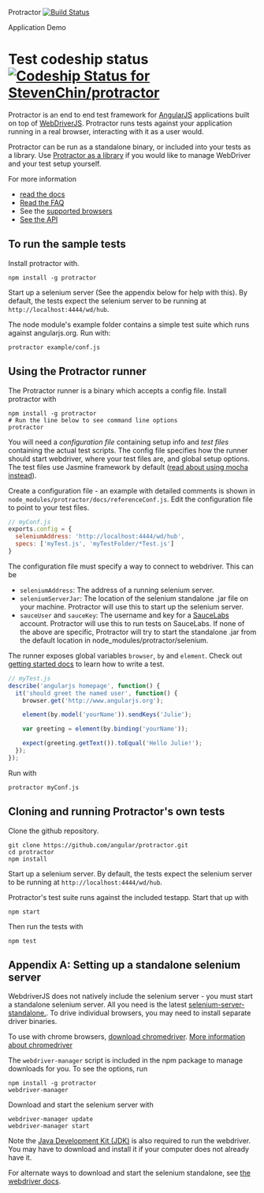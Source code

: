 Protractor [![Build Status](https://travis-ci.org/angular/protractor.png?branch=master)](https://travis-ci.org/angular/protractor)

Application Demo

Test codeship status [ ![Codeship Status for StevenChin/protractor](https://www.codeship.io/projects/4e1808b0-e238-0131-f3a6-2e17c41adced/status)](https://www.codeship.io/projects/25285)
==========

Protractor is an end to end test framework for [AngularJS](http://angularjs.org/) applications built on top of [WebDriverJS](https://code.google.com/p/selenium/wiki/WebDriverJs). Protractor runs tests against your application running in a real browser, interacting with it as a user would.

Protractor can be run as a standalone binary, or included into your tests as a library. Use [Protractor as a library](https://github.com/angular/protractor/blob/master/docs/library-only.md) if you would like to manage WebDriver and your test setup yourself.

For more information
 - [read the docs](https://github.com/angular/protractor/tree/master/docs/getting-started.md)
 - [Read the FAQ](https://github.com/angular/protractor/blob/master/docs/faq.md)
 - See the [supported browsers](https://github.com/angular/protractor/tree/master/docs/browser-setup.md)
 - [See the API](https://github.com/angular/protractor/blob/master/docs/api.md)

To run the sample tests
-----------------------

Install protractor with.

    npm install -g protractor

Start up a selenium server (See the appendix below for help with this). By default, the tests expect the selenium server to be running at `http://localhost:4444/wd/hub`.

The node module's example folder contains a simple test suite which runs against angularjs.org. Run with:

    protractor example/conf.js


Using the Protractor runner
---------------------------

The Protractor runner is a binary which accepts a config file. Install protractor with

    npm install -g protractor
    # Run the line below to see command line options
    protractor

You will need a *configuration file* containing setup info and *test files* containing the actual test scripts. The config file specifies how the runner should start webdriver, where your test files are, and global setup options. The test files use Jasmine framework by default ([read about using mocha instead](https://github.com/angular/protractor/tree/master/docs/using-mocha.md)).

Create a configuration file - an example with detailed comments is shown in `node_modules/protractor/docs/referenceConf.js`. Edit the configuration file to point to your test files.

```javascript
// myConf.js
exports.config = {
  seleniumAddress: 'http://localhost:4444/wd/hub',
  specs: ['myTest.js', 'myTestFolder/*Test.js']
}
```

The configuration file must specify a way to connect to webdriver. This can be
 *   `seleniumAddress`: The address of a running selenium server.
 *   `seleniumServerJar`: The location of the selenium standalone .jar file on your machine. Protractor will use this to start up the selenium server.
 *   `sauceUser` and `sauceKey`: The username and key for a [SauceLabs](http://www.saucelabs.com) account. Protractor will use this to run tests on SauceLabs.
 If none of the above are specific, Protractor will try to start the standalone .jar from the default location in node_modules/protractor/selenium.

The runner exposes global variables `browser`, `by` and `element`. Check out [getting started docs](https://github.com/angular/protractor/blob/master/docs/getting-started.md) to learn how to write a test.

```javascript
// myTest.js
describe('angularjs homepage', function() {
  it('should greet the named user', function() {
    browser.get('http://www.angularjs.org');

    element(by.model('yourName')).sendKeys('Julie');

    var greeting = element(by.binding('yourName'));

    expect(greeting.getText()).toEqual('Hello Julie!');
  });
});
```

Run with

    protractor myConf.js


Cloning and running Protractor's own tests
------------------------------------------
Clone the github repository.

    git clone https://github.com/angular/protractor.git
    cd protractor
    npm install

Start up a selenium server. By default, the tests expect the selenium server to be running at `http://localhost:4444/wd/hub`.

Protractor's test suite runs against the included testapp. Start that up with

    npm start

Then run the tests with

    npm test


Appendix A: Setting up a standalone selenium server
---------------------------------------------------

WebdriverJS does not natively include the selenium server - you must start a standalone selenium server. All you need is the latest [selenium-server-standalone.](http://selenium-release.storage.googleapis.com/index.html). To drive individual browsers, you may need to install separate driver binaries.

To use with chrome browsers, [download chromedriver](http://chromedriver.storage.googleapis.com/index.html).
[More information about chromedriver](https://sites.google.com/a/chromium.org/chromedriver/)

The `webdriver-manager` script is included in the npm package to manage downloads for you. To see the options, run

    npm install -g protractor
    webdriver-manager

Download and start the selenium server with

    webdriver-manager update
    webdriver-manager start

Note the [Java Development Kit (JDK)](http://www.oracle.com/technetwork/java/javase/downloads/index.html) is also required to run the webdriver. You may have to download and install it if your computer does not already have it.

For alternate ways to download and start the selenium standalone, see
[the webdriver docs](http://docs.seleniumhq.org/docs/03_webdriver.jsp#running-standalone-selenium-server-for-use-with-remotedrivers).
